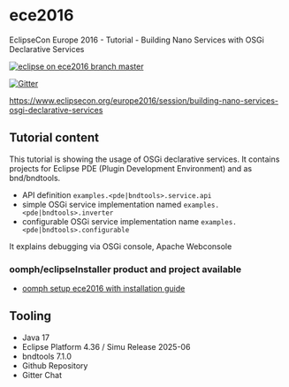 # ece2016
EclipseCon Europe 2016 - Tutorial - Building Nano Services with OSGi Declarative Services

<div><a href="https://www.eclipse.org/setups/installer/?url=https://raw.githubusercontent.com/peterkir/ece2016/master/oomph/config.setup&show=true">
    <img src="https://img.shields.io/static/v1?logo=eclipseide&label=eclipse%20%2B%20bndtools&message=ece2016%20on%20branch%20:%20master&style=for-the-badge&logoColor=white&labelColor=963508&color=gray" alt="eclipse on ece2016 branch master" /></a>
</div>

[![Gitter](https://badges.gitter.im/peterkir/ece2016.svg)](https://gitter.im/peterkir/ece2016?utm_source=badge&utm_medium=badge&utm_campaign=pr-badge)

https://www.eclipsecon.org/europe2016/session/building-nano-services-osgi-declarative-services

## Tutorial content
This tutorial is showing the usage of OSGi declarative services.
It contains projects for Eclipse PDE (Plugin Development Environment) and as bnd/bndtools.

- API definition <code>examples.&lt;pde|bndtools&gt;.service.api</code>
- simple OSGi service implementation named <code>examples.&lt;pde|bndtools&gt;.inverter</code>
- configurable OSGi service implementation name <code>examples.&lt;pde|bndtools&gt;.configurable</code>

It explains debugging via OSGi console, Apache Webconsole

### oomph/eclipseInstaller product and project available

- [oomph setup ece2016 with installation guide](https://www.eclipse.org/setups/installer/?url=https://raw.githubusercontent.com/peterkir/ece2016/master/oomph/config.setup&show=true)

## Tooling
- Java 17
- Eclipse Platform 4.36 / Simu Release 2025-06
- bndtools 7.1.0
- Github Repository
- Gitter Chat
